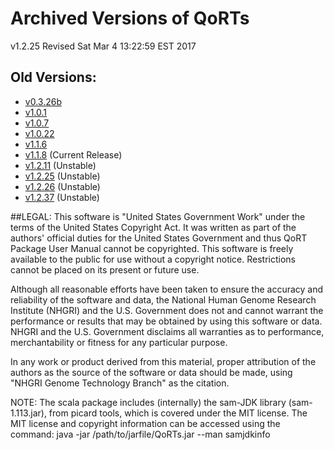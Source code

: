 # Archived Versions of QoRTs
v1.2.25
Revised Sat Mar  4 13:22:59 EST 2017

## Old Versions:

 * [v0.3.26b](./archive/v0.3.26b/index.html)
 * [v1.0.1](./archive/v1.0.1/index.html)
 * [v1.0.7](./archive/v1.0.7/index.html)
 * [v1.0.22](./archive/v1.0.22/index.html)
 * [v1.1.6](./archive/v1.1.6/index.html)
 * [v1.1.8](./archive/v1.1.8/index.html) (Current Release)
 * [v1.2.11](./archive/v1.2.11/index.html) (Unstable)
 * [v1.2.25](./archive/v1.2.25/index.html) (Unstable)
 * [v1.2.26](./archive/v1.2.26/index.html) (Unstable)
 * [v1.2.37](./archive/v1.2.37/index.html) (Unstable)
<!--RELEASEAREAEND-->

##LEGAL:
This software is "United States Government Work" under the terms of the United 
States Copyright Act. It was written as part of the authors' official duties 
for the United States Government and thus QoRT Package User Manual cannot be 
copyrighted. This software is freely available to the public for use without a 
copyright notice. Restrictions cannot be placed on its present or future use.

Although all reasonable efforts have been taken to ensure the accuracy and 
reliability of the software and data, the National Human Genome Research 
Institute (NHGRI) and the U.S. Government does not and cannot warrant the 
performance or results that may be obtained by using this software or data. 
NHGRI and the U.S. Government disclaims all warranties as to performance, 
merchantability or fitness for any particular purpose.

In any work or product derived from this material, proper attribution of the 
authors as the source of the software or data should be made, using "NHGRI 
Genome Technology Branch" as the citation.

NOTE: The scala package includes (internally) the sam-JDK library 
(sam-1.113.jar), from picard tools, which is covered under the MIT license. 
The MIT license and copyright information can be accessed using the command:
java -jar /path/to/jarfile/QoRTs.jar --man samjdkinfo

